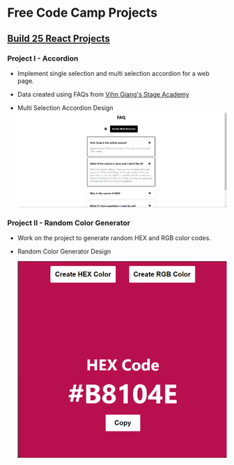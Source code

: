 # Free Code Camp Projects

## [Build 25 React Projects](https://www.youtube.com/watch?v=5ZdHfJVAY-s)

### Project I - Accordion

- Implement single selection and multi selection accordion for a web page.
- Data created using FAQs from [Vihn Giang's Stage Academy](https://stageacademy.mykajabi.com/)

- Multi Selection Accordion Design
  ![Multi Selection Accordion Design](./multi-selection-project.png)

### Project II - Random Color Generator

- Work on the project to generate random HEX and RGB color codes.
- Random Color Generator Design

  ![Random Color Generator Design](./random-color-generator.png)
